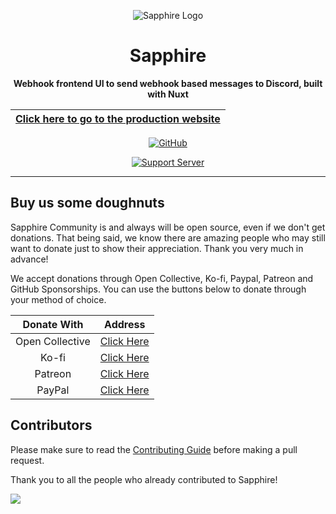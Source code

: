 <div align="center">

![Sapphire Logo](https://cdn.skyra.pw/gh-assets/sapphire.png)

# Sapphire

**Webhook frontend UI to send webhook based messages to Discord, built with Nuxt**

| [Click here to go to the production website][prod] |
| -------------------------------------------------- |

[![GitHub](https://img.shields.io/github/license/sapphiredev/resource-webhooks)](https://github.com/sapphiredev/resource-webhooks/blob/main/LICENSE.md)

[![Support Server](https://discord.com/api/guilds/737141877803057244/embed.png?style=banner2)](https://sapphirejs.dev/discord)


</div>

---

## Buy us some doughnuts

Sapphire Community is and always will be open source, even if we don't get donations. That being said, we know there are amazing people who may still want to donate just to show their appreciation. Thank you very much in advance!

We accept donations through Open Collective, Ko-fi, Paypal, Patreon and GitHub Sponsorships. You can use the buttons below to donate through your method of choice.

|   Donate With   |                       Address                       |
| :-------------: | :-------------------------------------------------: |
| Open Collective | [Click Here](https://sapphirejs.dev/opencollective) |
|      Ko-fi      |      [Click Here](https://sapphirejs.dev/kofi)      |
|     Patreon     |    [Click Here](https://sapphirejs.dev/patreon)     |
|     PayPal      |     [Click Here](https://sapphirejs.dev/paypal)     |

## Contributors

Please make sure to read the [Contributing Guide][contributing] before making a pull request.

Thank you to all the people who already contributed to Sapphire!

<a href="https://github.com/sapphiredev/resource-webhooks/graphs/contributors">
  <img src="https://contrib.rocks/image?repo=sapphiredev/resource-webhooks" />
</a>

[contributing]: https://github.com/sapphiredev/.github/blob/main/.github/CONTRIBUTING.md
[prod]: https://webhooks.sapphirejs.dev
